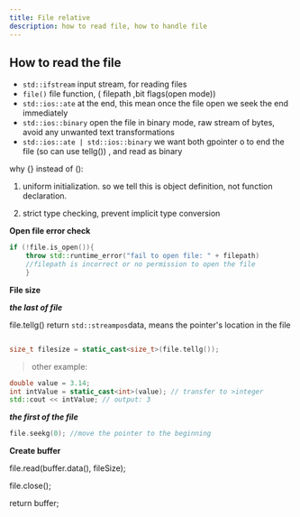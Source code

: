 ```yaml
---
title: File relative
description: how to read file, how to handle file
---
```



## **How to read the file**

* `std::ifstream` input stream, for reading files
* `file()` file function, ( filepath ,bit flags(open mode))
* `std::ios::ate` at the end, this mean once the file open we seek the end immediately
* `std::ios::binary` open the file in binary mode, raw stream of bytes, avoid any unwanted text transformations
* `std::ios::ate | std::ios::binary` we want both gpointer o to end the file (so can use tellg()) , and read as binary

  

why {} instead of ():

1. uniform initialization. so we tell this is object definition, not function declaration.

2. strict type checking, prevent implicit type conversion

  
  

**Open file error check**

```cpp
if (!file.is_open()){
	throw std::runtime_error("fail to open file: " + filepath)
	//filepath is incorrect or no permission to open the file
	}
```

  

**File size**

***the last of file***

file.tellg() return `std::streampos`data, means the pointer's location in the file

```cpp

size_t filesize = static_cast<size_t>(file.tellg());

```

> other example:

 ```cpp
double value = 3.14;
int intValue = static_cast<int>(value); // transfer to >integer
std::cout << intValue; // output: 3
```

***the first of the file***

```cpp
file.seekg(0); //move the pointer to the beginning
```

**Create buffer**

  

file.read(buffer.data(), fileSize);

file.close();

return buffer;
